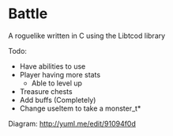 Battle  
======

A roguelike written in C using the Libtcod library

Todo:
- Have abilities to use
- Player having more stats
	- Able to level up
- Treasure chests
- Add buffs (Completely)
- Change useItem to take a monster_t*

Diagram: http://yuml.me/edit/91094f0d